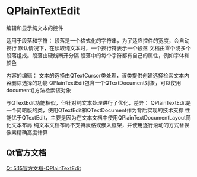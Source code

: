 # QPlainTextEdit

编辑和显示纯文本的控件

适用于段落和字符：
段落是一个格式化的字符串，为了适应控件的宽度，会自动换行
默认情况下，在读取纯文本时，一个换行符表示一个段落
文档由零个或多个段落组成。段落由硬线断开分隔
段落中的每个字符都有自己的属性，例如字体和颜色

内容的编辑：
文本的选择由QTextCursor类处理，该类提供创建选择检索文本内容删除选择的功能
QPlainTextEdit包含一个QTextDocument对象，可以使用document()方法检索该对象

与QTextEdit功能相似，但针对纯文本处理进行了优化，差异：
QPlainTextEdit是一个简略版的类，使用QTextEdit和QTextDocument作为背后实现的技术支撑
性能优于QTextEdit，主要是因为在文本文档中使用QPlainTextDocumentLayout简化文本布局
纯文本文档布局不支持表格或嵌入框架，并使用逐行滚动的方式替换像素精确高度计算

## Qt官方文档

[Qt 5.15官方文档-QPlainTextEdit](https://doc.qt.io/qt-5.15/qplaintextedit.html)
